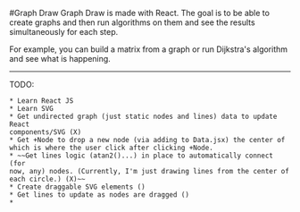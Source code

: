 #Graph Draw 
Graph Draw is made with React. The goal is to be able to create graphs and
then run algorithms on them and see the results simultaneously for each step.

For example, you can build a matrix from a graph or run Dijkstra's algorithm and
 see what is happening.

 ----

 TODO:
 
    * Learn React JS
    * Learn SVG
    * Get undirected graph (just static nodes and lines) data to update React
    components/SVG (X)
    * Get +Node to drop a new node (via adding to Data.jsx) the center of
    which is where the user click after clicking +Node.
    * ~~Get lines logic (atan2()...) in place to automatically connect (for
    now, any) nodes. (Currently, I'm just drawing lines from the center of
    each circle.) (X)~~
    * Create draggable SVG elements ()
    * Get lines to update as nodes are dragged ()
    *
